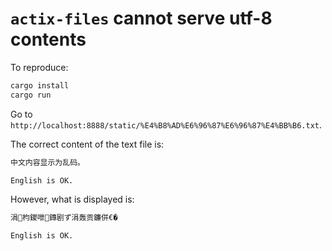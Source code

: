 # `actix-files` cannot serve utf-8 contents

To reproduce:

```sh
cargo install
cargo run
```

Go to `http://localhost:8888/static/%E4%B8%AD%E6%96%87%E6%96%87%E4%BB%B6.txt`. 

The correct content of the text file is:

```txt
中文内容显示为乱码。

English is OK.
```

However, what is displayed is:

```txt
涓枃鍐呭鏄剧ず涓轰贡鐮併€�

English is OK.
```
